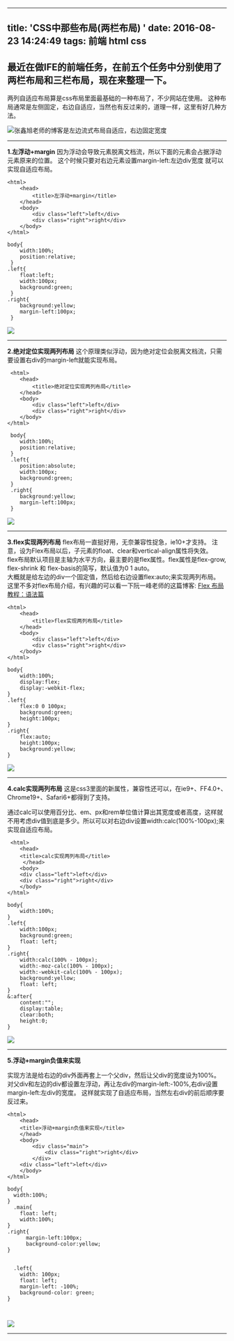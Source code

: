 ﻿
---
title: 'CSS中那些布局(两栏布局)  '
date: 2016-08-23 14:24:49
tags: 前端 html css
---



**最近在做IFE的前端任务，在前五个任务中分别使用了两栏布局和三栏布局，现在来整理一下。**
-----------------------------------------------


两列自适应布局算是css布局里面最基础的一种布局了，不少网站在使用。
这种布局通常是左侧固定，右边自适应，当然也有反过来的，道理一样，这里有好几种方法。
<!--more-->
![张鑫旭老师的博客是左边流式布局自适应，右边固定宽度][1]


----------


**1.左浮动+margin**
 因为浮动会导致元素脱离文档流，所以下面的元素会占据浮动元素原来的位置。
 这个时候只要对右边元素设置margin-left:左边div宽度 就可以实现自适应布局。
```
<html>
    <head>
        <title>左浮动+margin</title>
    </head>
    <body>
        <div class="left">left</div>
        <div class="right">right</div>
    </body>
</html>
```

```
body{  
    width:100%;  
    position:relative;  
 }
.left{    
    float:left;    
    width:100px;    
    background:green;  
 }  
.right{    
    background:yellow;    
    margin-left:100px; 
 }
```
![](http://i1.buimg.com/567571/e40a1d7fb7564d27.png)

--------
**2.绝对定位实现两列布局**
这个原理类似浮动，因为绝对定位会脱离文档流，只需要设置右div的margin-left就能实现布局。

```
 <html>
    <head>
        <title>绝对定位实现两列布局</title>
    </head>
    <body>
        <div class="left">left</div>
        <div class="right">right</div>
    </body>
</html>
```
 
```
 body{  
    width:100%;  
    position:relative;  
 }
 .left{    
    position:absolute;    
    width:100px;    
    background:green;  
 }  
 .right{    
    background:yellow;    
    margin-left:100px; 
 }
```
![](http://i1.buimg.com/567571/e40a1d7fb7564d27.png)

----------


**3.flex实现两列布局**
flex布局一直挺好用，无奈兼容性捉急，ie10+才支持。 
注意，设为Flex布局以后，子元素的float、clear和vertical-align属性将失效。  
flex布局默认项目是主轴为水平方向，最主要的是flex属性。flex属性是flex-grow, flex-shrink 和 flex-basis的简写，默认值为0 1 auto。  
大概就是给左边的div一个固定值，然后给右边设置flex:auto;来实现两列布局。  
这里不多对flex布局介绍，有兴趣的可以看一下阮一峰老师的这篇博客:
[Flex 布局教程：语法篇][2]
```
<html>
    <head>
        <title>flex实现两列布局</title>
    </head>
    <body>
        <div class="left">left</div>
        <div class="right">right</div>
    </body>
</html>

```
```
body{
    width:100%;
    display:flex;
    display:-webkit-flex;
}
.left{
    flex:0 0 100px;
    background:green;
    height:100px;
}
.right{
    flex:auto;
    height:100px;
    background:yellow;
}

```
![](http://i1.buimg.com/567571/96d68dccff749643.png)

----------


**4.calc实现两列布局**
这是css3里面的新属性，兼容性还可以，在ie9+、FF4.0+、Chrome19+、Safari6+都得到了支持。  
 
通过calc可以使用百分比、em、px和rem单位值计算出其宽度或者高度，这样就不用考虑div值到底是多少。所以可以对右边div设置width:calc(100%-100px);来实现自适应布局。  
 
```
 <html>
    <head>
    <title>calc实现两列布局</title>
     </head>
    <body>
    <div class="left">left</div>
    <div class="right">right</div>
    </body>
</html>

```
```
body{
    width:100%;
}
.left{
    width:100px;
    background:green;
    float: left;
}
.right{
    width:calc(100% - 100px);
    width:-moz-calc(100% - 100px);
    width:-webkit-calc(100% - 100px);
    background:yellow;
    float: left;
}
&:after{
    content:"";
    display:table;
    clear:both;
    height:0;
}
```
![](http://i1.buimg.com/567571/e40a1d7fb7564d27.png)

----------
**5.浮动+margin负值来实现**

实现方法是给右边的div外面再套上一个父div，然后让父div的宽度设为100%。
对父div和左边的div都设置左浮动，再让左div的margin-left:-100%,右div设置margin-left:左div的宽度。
这样就实现了自适应布局，当然左右div的前后顺序要反过来。
 
```
<html>
	<head>
    <title>浮动+margin负值来实现</title>
    </head>
    <body>
		<div class="main">
			<div class="right">right</div>	
		</div>  
    <div class="left">left</div>
    </body>
</html>

```
```
body{
  width:100%;
}
  .main{
    float: left;
    width:100%;
}
.right{
      margin-left:100px;
      background-color:yellow;
}


  .left{
    width: 100px;
    float: left;
    margin-left: -100%;
    background-color: green;
}



```
![](http://i1.buimg.com/567571/e40a1d7fb7564d27.png)

----------




  [1]: https://segmentfault.com/img/bVzhEk
  [2]: http://www.ruanyifeng.com/blog/2015/07/flex-grammar.html?utm_source=tuicool